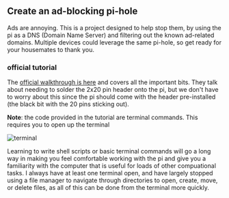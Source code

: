 ## Create an ad-blocking pi-hole

Ads are annoying. This is a project designed to help stop them, by using the pi as a DNS (Domain Name Server) and filtering out the known ad-related domains. Multiple devices could leverage the same pi-hole, so get ready for your housemates to thank you. 


### official tutorial

The [official walkthrough is here](https://learn.adafruit.com/pi-hole-ad-blocker-with-pi-zero-w?view=all) and covers all the important bits. They talk about needing to solder the 2x20 pin header onto the pi, but we don't have to worry about this since the pi should come with the header pre-installed (the black bit with the 20 pins sticking out). 



**Note**: the code provided in the tutorial are terminal commands. This requires you to open up the terminal

![terminal](https://www.howtogeek.com/wp-content/uploads/2016/10/img_580922a8e723b.png.pagespeed.ce.iBKipSPYGH.png) 


Learning to write shell scripts or basic terminal commands will go a long way in making you feel comfortable working with the pi and give you a familiarity with the computer that is useful for loads of other compuational tasks. I always have at least one terminal open, and have largely stopped using a file manager to navigate through directories to open, create, move, or delete files, as all of this can be done from the terminal more quickly. 





